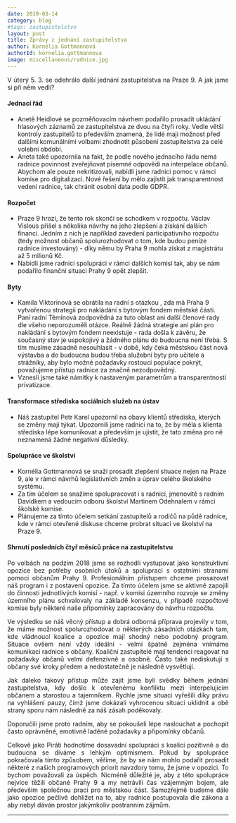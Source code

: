 ```yaml
---
date: 2019-03-14
category: blog
#tags: zastupistelstvo
layout: post
title: Zprávy z jednání zastupitelstva
author: Kornélia Gottmannová
authorId: kornelia.gottmannova
image: miscellaneous/radnice.jpg
---
```


<p style='text-align: justify;'>
V úterý 5. 3. se odehrálo další jednání zastupitelstva na Praze 9. A jak jsme si při něm vedli? 

#### Jednací řád

<ul class="dashed">
<li>Anetě Heidlové se pozměňovacím návrhem podařilo prosadit ukládání hlasových záznamů ze zastupitelstva ze dvou na čtyři roky. Vedle větší kontroly zastupitelů to především znamená, že lidé mají možnost před dalšími komunálními volbami zhodnotit působení zastupitelstva za celé volební období.</li>
<li>Aneta také upozornila na fakt, že podle nového jednacího řádu nemá radnice povinnost zveřejňovat písemné odpovědi na interpelace občanů. Abychom ale pouze nekritizovali, nabídli jsme radnici pomoc v rámci komise pro digitalizaci. Nové řešení by mělo zajistit jak transparentnost vedení radnice, tak chránit osobní data podle GDPR.</li>
</ul>

#### Rozpočet 

<ul class="dashed">
<li>Praze 9 hrozí, že tento rok skončí se schodkem v rozpočtu. Václav Vislous přišel s několika návrhy na jeho zlepšení a získání dalších financí. Jedním z nich je například zavedení participativního rozpočtu (tedy možnost občanů spolurozhodovat o tom, kde budou peníze radnice investovány) - díky němu by Praha 9 mohla získat z magistrátu až 5 milionů Kč.</li>
<li>Nabídli jsme radnici spolupráci v rámci dalších komisí tak, aby se nám podařilo finanční situaci Prahy 9 opět zlepšit.</li>
</ul>

#### Byty

<ul class="dashed">
<li>Kamila Viktorinová se obrátila na radní s otázkou , zda má Praha 9 vytvořenou strategii pro nakládání s bytovým fondem městské části. Paní radní Těmínová zodpovědná za tuto oblast ani další členové rady dle všeho neporozuměli otázce. Reálně žádná strategie ani plán pro nakládání s bytovým fondem neexistuje - rada došla k závěru, že současný stav je uspokojivý a žádného plánu do budoucna není třeba. S tím musíme zásadně nesouhlasit - v době, kdy čeká městskou část nová výstavba a do budoucna budou třeba služební byty pro učitele a strážníky, aby bylo možné požadavky rostoucí populace pokrýt, považujeme přístup radnice za značně nezodpovědný.</li>
<li>Vznesli jsme také námitky k nastaveným parametrům a transparentnosti privatizace.</li>
</ul>

#### Transformace střediska sociálních služeb na ústav 

<ul class="dashed">
<li>Náš zastupitel Petr Karel upozornil na obavy klientů střediska, kterých se změny mají týkat. Upozornili jsme radnici na to, že by měla s klienta střediska lépe komunikovat a především je ujistit, že tato změna pro ně neznamená žádné negativní důsledky.</li>
</ul>

#### Spolupráce ve školství

<ul class="dashed">
<li>Kornélia Gottmannová se snaží prosadit zlepšení situace nejen na Praze 9, ale v rámci návrhů legislativních změn a úprav celého školského systému.</li>
<li>Za tím účelem se snažíme spolupracovat i s radnicí, jmenovitě s radním Davídkem a vedoucím odboru školství Martinem Odehnalem v rámci školské komise.</li>
<li>Plánujeme za tímto účelem setkání zastupitelů a rodičů na půdě radnice, kde v rámci otevřené diskuse chceme probrat situaci ve školství na Praze 9.</li>
</ul>

#### Shrnutí posledních čtyř měsíců práce na zastupitelstvu

</p><p style='text-align: justify;'>
Po volbách na podzim 2018 jsme se rozhodli vystupovat jako konstruktivní opozice bez potřeby osobních útoků a spoluprací s ostatními stranami pomoci občanům Prahy 9. Profesionálním přístupem chceme prosazovat náš program i z postavení opozice. Za tímto účelem jsme se aktivně zapojili do činnosti jednotlivých komisí - např. v komisi územního rozvoje se změny územního plánu schvalovaly na základě konsenzu, v případě rozpočtové komise byly některé naše připomínky zapracovány do návrhu rozpočtu.

</p><p style='text-align: justify;'>
Ve výsledku se náš věcný přístup a dobrá odborná příprava projevily v tom, že máme možnost spolurozhodovat o některých zásadních otázkách tam, kde vládnoucí koalice a opozice mají shodný nebo podobný program. Situace ovšem není vždy ideální - velmi špatně zejména vnímáme komunikaci radnice s občany. Koaliční zastupitelé mají tendenci reagovat na požadavky občanů velmi defenzivně a osobně. Často také nediskutují s občany své kroky předem a nedostatečně je následně vysvětlují.

</p><p style='text-align: justify;'>
Jak daleko takový přístup  může zajít jsme byli svědky během jednání zastupitelstva, kdy došlo k otevřenému konfliktu mezi interpelujícím občanem a starostou a tajemníkem. Rychle jsme situaci vyřešili díky právu na vyhlášení pauzy, čímž jsme dokázali vyhrocenou situaci uklidnit a obě strany sporu nám následně za náš zásah poděkovaly.

</p><p style='text-align: justify;'>
Doporučili jsme proto radním, aby se pokoušeli lépe naslouchat a pochopit často oprávněné, emotivně laděné požadavky a připomínky občanů. 

</p><p style='text-align: justify;'>
Celkově jako Piráti hodnotíme dosavadní spolupráci s koalicí pozitivně a do budoucna se díváme s lehkým optimismem. Pokud by spolupráce pokračovala tímto způsobem, věříme, že by se nám mohlo podařit prosadit některé z našich programových priorit navzdory tomu, že jsme v opozici. To bychom považovali za úspěch. Nicméně důležité je, aby z této spolupráce nejvíce těžili občané Prahy 9 a my netrávili čas vzájemným bojem, ale především společnou prací pro městskou část. Samozřejmě budeme dále jako opozice pečlivě dohlížet na to, aby radnice postupovala dle zákona a aby nebyl dáván prostor jakýmkoliv postranním zájmům.

</p>

---
